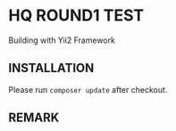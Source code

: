 HQ ROUND1 TEST
==============

Building with Yii2 Framework

INSTALLATION
------------
Please run `composer update` after checkout.

REMARK
------

